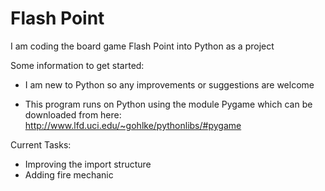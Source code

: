# Flash Point

I am coding the board game Flash Point into Python as a project

Some information to get started:

 - I am new to Python so any improvements or suggestions are welcome
 
 - This program runs on Python using the module Pygame which can be downloaded from here:
   http://www.lfd.uci.edu/~gohlke/pythonlibs/#pygame

Current Tasks:

 - Improving the import structure
 - Adding fire mechanic

